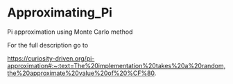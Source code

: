 # Approximating_Pi
Pi approximation using Monte Carlo method

For the full description go to 

https://curiosity-driven.org/pi-approximation#:~:text=The%20implementation%20takes%20a%20random,the%20approximate%20value%20of%20%CF%80.
